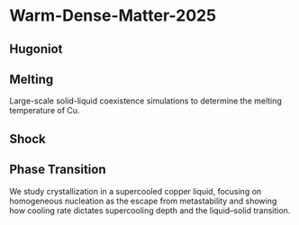# Warm-Dense-Matter-2025

## Hugoniot

## Melting
Large-scale solid-liquid coexistence simulations to determine the melting temperature of Cu.

## Shock

## Phase Transition
We study crystallization in a supercooled copper liquid, focusing on homogeneous nucleation as the escape from metastability and showing how cooling rate dictates supercooling depth and the liquid–solid transition.
